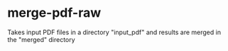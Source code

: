 # merge-pdf-raw
Takes input PDF files in a directory "input_pdf" and results are merged in the "merged" directory
